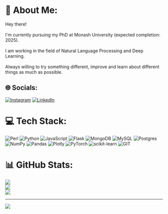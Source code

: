 # 💫 About Me:
Hey there!<br><br>I'm currently pursuing my PhD at Monash University (expected completion: 2025).<br><br>I am working in the field of Natural Language Processing and Deep Learning.<br><br>Always willing to try something different, improve and learn about different things as much as possible.


## 🌐 Socials:
[![Instagram](https://img.shields.io/badge/Instagram-%23E4405F.svg?logo=Instagram&logoColor=white)](https://instagram.com/tazeek) [![LinkedIn](https://img.shields.io/badge/LinkedIn-%230077B5.svg?logo=linkedin&logoColor=white)](https://linkedin.com/in/tazeek) 

# 💻 Tech Stack:
![Perl](https://img.shields.io/badge/perl-%2339457E.svg?style=flat&logo=perl&logoColor=white) ![Python](https://img.shields.io/badge/python-3670A0?style=flat&logo=python&logoColor=ffdd54) ![JavaScript](https://img.shields.io/badge/javascript-%23323330.svg?style=flat&logo=javascript&logoColor=%23F7DF1E) ![Flask](https://img.shields.io/badge/flask-%23000.svg?style=flat&logo=flask&logoColor=white) ![MongoDB](https://img.shields.io/badge/MongoDB-%234ea94b.svg?style=flat&logo=mongodb&logoColor=white) ![MySQL](https://img.shields.io/badge/mysql-%2300f.svg?style=flat&logo=mysql&logoColor=white) ![Postgres](https://img.shields.io/badge/postgres-%23316192.svg?style=flat&logo=postgresql&logoColor=white) ![NumPy](https://img.shields.io/badge/numpy-%23013243.svg?style=flat&logo=numpy&logoColor=white) ![Pandas](https://img.shields.io/badge/pandas-%23150458.svg?style=flat&logo=pandas&logoColor=white) ![Plotly](https://img.shields.io/badge/Plotly-%233F4F75.svg?style=flat&logo=plotly&logoColor=white) ![PyTorch](https://img.shields.io/badge/PyTorch-%23EE4C2C.svg?style=flat&logo=PyTorch&logoColor=white) ![scikit-learn](https://img.shields.io/badge/scikit--learn-%23F7931E.svg?style=flat&logo=scikit-learn&logoColor=white) ![GIT](https://img.shields.io/badge/Git-fc6d26?style=flat&logo=git&logoColor=white)
# 📊 GitHub Stats:
![](https://github-readme-stats.vercel.app/api?username=tazeek&theme=nightowl&hide_border=false&include_all_commits=true&count_private=true)<br/>
![](https://github-readme-streak-stats.herokuapp.com/?user=tazeek&theme=nightowl&hide_border=false)<br/>
![](https://github-readme-stats.vercel.app/api/top-langs/?username=tazeek&theme=nightowl&hide_border=false&include_all_commits=true&count_private=true&layout=compact)

---
[![](https://visitcount.itsvg.in/api?id=tazeek&icon=3&color=5)](https://visitcount.itsvg.in)

<!-- Proudly created with GPRM ( https://gprm.itsvg.in ) -->
